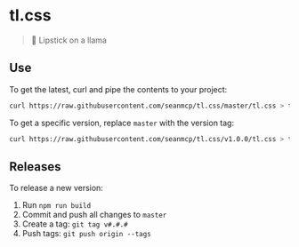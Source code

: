 # tl.css

> 💄 Lipstick on a llama

## Use

To get the latest, curl and pipe the contents to your project:

```sh
curl https://raw.githubusercontent.com/seanmcp/tl.css/master/tl.css > tl.css
```

To get a specific version, replace `master` with the version tag:

```sh
curl https://raw.githubusercontent.com/seanmcp/tl.css/v1.0.0/tl.css > tl.css
```

## Releases

To release a new version:

1. Run `npm run build`
2. Commit and push all changes to `master`
3. Create a tag: `git tag v#.#.#`
4. Push tags: `git push origin --tags`
